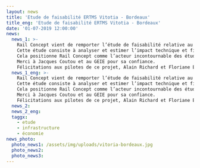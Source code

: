 ```yaml
---
layout: news
title: 'Etude de faisabilité ERTMS Vitotia - Bordeaux'
title_eng: 'Etude de faisabilité ERTMS Vitotia - Bordeaux'
date: '01-07-2019 12:00:00'
news:
  news_1: >-
    Rail Concept vient de remporter l’étude de faisabilité relative au déploiement de l’ERTMS sur la section franco-espagnole Vitoria-Bordeaux, pilotée par le GEIE Atlantic Corridor !  
    Cette étude consiste à analyser et estimer l’impact technique et financier et les bénéfices du déploiement d’ERTMS sur cette section transfrontalière. Elle s’inscrit dans la lignée du projet européen de déploiement de l’ERTMS sur les neufs corridors d’ici 2030.   
    Cela positionne Rail Concept comme l’acteur incontournable des études amont du déploiement d’ERTMS ! Nous terminons en effet les études stratégique du déploiement d’ERTMS sur l’axe Paris Le Havre ainsi que les études d’exploitation sur ce même axe, nous avons terminé en début d’année les études d’exploitation visant à évaluer l’impact du déploiement dans le nœud ferroviaire lyonnais et nous avions réalisé une importante mission d’accompagnement de la direction de la Stratégie de SNCF Réseau pendant plusieurs années afin d’établir la stratégie technique et économique de déploiement d’ERTMS sur le réseau structurant national.  
    Merci à Jacques Coutou et au GEIE pour sa confiance.  
    Félicitations aux pilotes de ce projet, Alain Richard et Floriane Biale, ainsi qu’à nos partenaires la Fundacion de los Ferrocariles Espanoles, et notamment Angeles Tauler pour leur implication dans l’offre.  
  news_1_eng: >-
    Rail Concept vient de remporter l’étude de faisabilité relative au déploiement de l’ERTMS sur la section franco-espagnole Vitoria-Bordeaux, pilotée par le GEIE Atlantic Corridor !  
    Cette étude consiste à analyser et estimer l’impact technique et financier et les bénéfices du déploiement d’ERTMS sur cette section transfrontalière. Elle s’inscrit dans la lignée du projet européen de déploiement de l’ERTMS sur les neufs corridors d’ici 2030.   
    Cela positionne Rail Concept comme l’acteur incontournable des études amont du déploiement d’ERTMS ! Nous terminons en effet les études stratégique du déploiement d’ERTMS sur l’axe Paris Le Havre ainsi que les études d’exploitation sur ce même axe, nous avons terminé en début d’année les études d’exploitation visant à évaluer l’impact du déploiement dans le nœud ferroviaire lyonnais et nous avions réalisé une importante mission d’accompagnement de la direction de la Stratégie de SNCF Réseau pendant plusieurs années afin d’établir la stratégie technique et économique de déploiement d’ERTMS sur le réseau structurant national.  
    Merci à Jacques Coutou et au GEIE pour sa confiance.  
    Félicitations aux pilotes de ce projet, Alain Richard et Floriane Biale, ainsi qu’à nos partenaires la Fundacion de los Ferrocariles Espanoles, et notamment Angeles Tauler pour leur implication dans l’offre.  
  news_2:
  news_2_eng:
  taggx:
    - etude
    - infrastructure
    - économie
news_photo:
  photo_news1: /assets/img/uploads/vitoria-bordeaux.jpg
  photo_news2:
  photo_news3:
---
```

